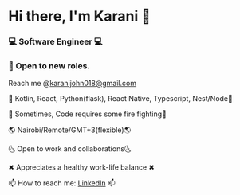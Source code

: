 <!-- A github profile info -->
# Hi there, I'm Karani 👋

### 💻 Software Engineer 💻
### 🚨 Open to new roles. 
    
  Reach me @karanijohn018@gmail.com 

 💖 Kotlin, React, Python(flask), React Native, Typescript, Nest/Node💖

 🚒 Sometimes, Code requires some fire fighting🚒

 🌎 Nairobi/Remote/GMT+3(flexible)🌎 

 🌜 Open to work and collaborations🌜

 ✖ Appreciates a healthy work-life balance ✖

 📫 How to reach me: [LinkedIn](https://www.linkedin.com/in/karani12/) 📫




